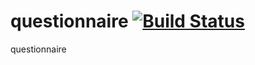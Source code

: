questionnaire [![Build Status](https://travis-ci.org/kylebebak/questionnaire.svg?branch=master)](https://travis-ci.org/kylebebak/questionnaire)
====

questionnaire

